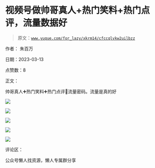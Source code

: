 # 视频号做帅哥真人+热门笑料+热门点评，流量数据好

> 原文：[`www.yuque.com/for_lazy/xkrm14/cfccqlvkw2uilbzz`](https://www.yuque.com/for_lazy/xkrm14/cfccqlvkw2uilbzz)



作者： 朱百万



日期：2023-03-13



点赞数：8



正文：



帅哥真人➕热门笑料➕热门点评🟰流量密码。流量是真的好



![](img/d712fb88526428449b2ee723f2578ce4.png)  

![](img/185095d255b4179f08a3fc9ac2427778.png)  

![](img/aa6415cb17b7eaddfe5b689f5fc7db2f.png)  

![](img/b539b7a19b1702afa1199cb9b017ff46.png)  

![](img/0e3df1b4f8d773b5da8f1e7bb91534eb.png)  

评论区：



公众号懒人找资源，懒人专属群分享

